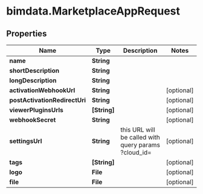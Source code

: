 # bimdata.MarketplaceAppRequest

## Properties

Name | Type | Description | Notes
------------ | ------------- | ------------- | -------------
**name** | **String** |  | 
**shortDescription** | **String** |  | 
**longDescription** | **String** |  | 
**activationWebhookUrl** | **String** |  | [optional] 
**postActivationRedirectUri** | **String** |  | [optional] 
**viewerPluginsUrls** | **[String]** |  | [optional] 
**webhookSecret** | **String** |  | [optional] 
**settingsUrl** | **String** | this URL will be called with query params ?cloud_id&#x3D; | [optional] 
**tags** | **[String]** |  | [optional] 
**logo** | **File** |  | [optional] 
**file** | **File** |  | [optional] 



